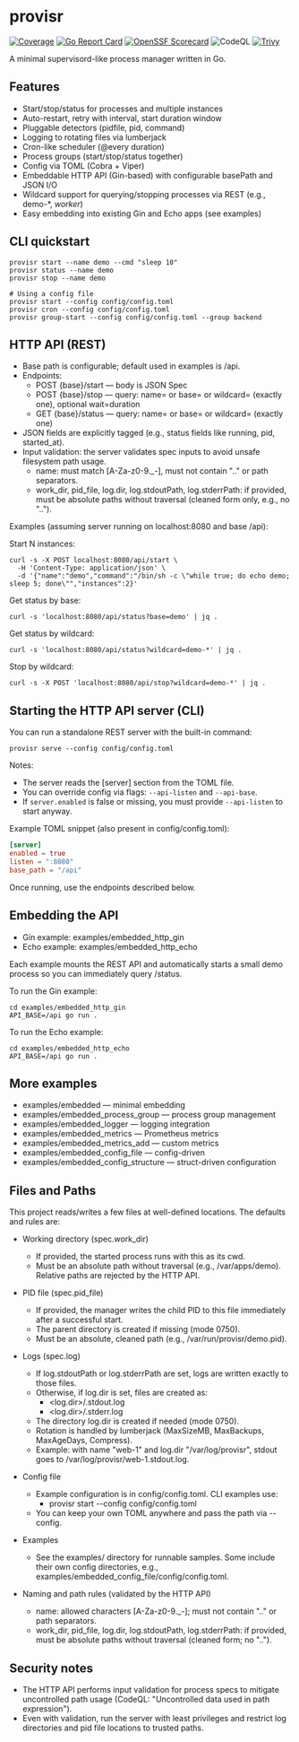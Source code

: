 # provisr

[![Coverage](https://img.shields.io/endpoint?url=https://raw.githubusercontent.com/loykin/provisr/gh-pages/shields/coverage.json&cacheSeconds=60)](https://github.com/loykin/provisr/blob/gh-pages/shields/coverage.json)
[![Go Report Card](https://goreportcard.com/badge/github.com/loykin/provisr)](https://goreportcard.com/report/github.com/loykin/provisr)
[![OpenSSF Scorecard](https://api.securityscorecards.dev/projects/github.com/loykin/provisr/badge)](https://securityscorecards.dev/viewer/?uri=github.com/loykin/provisr)
![CodeQL](https://github.com/loykin/provisr/actions/workflows/codeql.yml/badge.svg)
[![Trivy](https://img.shields.io/endpoint?url=https://raw.githubusercontent.com/loykin/provisr/gh-pages/shields/trivy.json&cacheSeconds=60)](https://raw.githubusercontent.com/loykin/provisr/gh-pages/shields/trivy.json)

A minimal supervisord-like process manager written in Go.

## Features

- Start/stop/status for processes and multiple instances
- Auto-restart, retry with interval, start duration window
- Pluggable detectors (pidfile, pid, command)
- Logging to rotating files via lumberjack
- Cron-like scheduler (@every duration)
- Process groups (start/stop/status together)
- Config via TOML (Cobra + Viper)
- Embeddable HTTP API (Gin-based) with configurable basePath and JSON I/O
- Wildcard support for querying/stopping processes via REST (e.g., demo-*, *worker*)
- Easy embedding into existing Gin and Echo apps (see examples)

## CLI quickstart

```shell
provisr start --name demo --cmd "sleep 10"
provisr status --name demo
provisr stop --name demo

# Using a config file
provisr start --config config/config.toml
provisr cron --config config/config.toml
provisr group-start --config config/config.toml --group backend
```

## HTTP API (REST)

- Base path is configurable; default used in examples is /api.
- Endpoints:
    - POST {base}/start — body is JSON Spec
    - POST {base}/stop — query: name= or base= or wildcard= (exactly one), optional wait=duration
    - GET {base}/status — query: name= or base= or wildcard= (exactly one)
- JSON fields are explicitly tagged (e.g., status fields like running, pid, started_at).
- Input validation: the server validates spec inputs to avoid unsafe filesystem path usage.
    - name: must match [A-Za-z0-9._-], must not contain ".." or path separators.
    - work_dir, pid_file, log.dir, log.stdoutPath, log.stderrPath: if provided, must be absolute paths
      without traversal (cleaned form only, e.g., no "..").

Examples (assuming server running on localhost:8080 and base /api):

Start N instances:

```shell
curl -s -X POST localhost:8080/api/start \
  -H 'Content-Type: application/json' \
  -d '{"name":"demo","command":"/bin/sh -c \"while true; do echo demo; sleep 5; done\"","instances":2}'
```

Get status by base:

```shell
curl -s 'localhost:8080/api/status?base=demo' | jq .
```

Get status by wildcard:

```shell
curl -s 'localhost:8080/api/status?wildcard=demo-*' | jq .
```

Stop by wildcard:

```shell
curl -s -X POST 'localhost:8080/api/stop?wildcard=demo-*' | jq .
```

## Starting the HTTP API server (CLI)

You can run a standalone REST server with the built-in command:

```shell
provisr serve --config config/config.toml
```

Notes:

- The server reads the [server] section from the TOML file.
- You can override config via flags: `--api-listen` and `--api-base`.
- If `server.enabled` is false or missing, you must provide `--api-listen` to start anyway.

Example TOML snippet (also present in config/config.toml):

```toml
[server]
enabled = true
listen = ":8080"
base_path = "/api"
```

Once running, use the endpoints described below.

## Embedding the API

- Gin example: examples/embedded_http_gin
- Echo example: examples/embedded_http_echo

Each example mounts the REST API and automatically starts a small demo process so you can immediately query /status.

To run the Gin example:

```shell
cd examples/embedded_http_gin
API_BASE=/api go run .
```

To run the Echo example:

```shell
cd examples/embedded_http_echo
API_BASE=/api go run .
```

## More examples

- examples/embedded — minimal embedding
- examples/embedded_process_group — process group management
- examples/embedded_logger — logging integration
- examples/embedded_metrics — Prometheus metrics
- examples/embedded_metrics_add — custom metrics
- examples/embedded_config_file — config-driven
- examples/embedded_config_structure — struct-driven configuration

## Files and Paths

This project reads/writes a few files at well-defined locations. The defaults and rules are:

- Working directory (spec.work_dir)
  - If provided, the started process runs with this as its cwd.
  - Must be an absolute path without traversal (e.g., /var/apps/demo). Relative paths are rejected by the HTTP API.

- PID file (spec.pid_file)
  - If provided, the manager writes the child PID to this file immediately after a successful start.
  - The parent directory is created if missing (mode 0750).
  - Must be an absolute, cleaned path (e.g., /var/run/provisr/demo.pid).

- Logs (spec.log)
  - If log.stdoutPath or log.stderrPath are set, logs are written exactly to those files.
  - Otherwise, if log.dir is set, files are created as:
    - <log.dir>/<name>.stdout.log
    - <log.dir>/<name>.stderr.log
  - The directory log.dir is created if needed (mode 0750).
  - Rotation is handled by lumberjack (MaxSizeMB, MaxBackups, MaxAgeDays, Compress).
  - Example: with name "web-1" and log.dir "/var/log/provisr", stdout goes to /var/log/provisr/web-1.stdout.log.

- Config file
  - Example configuration is in config/config.toml. CLI examples use:
    - provisr start --config config/config.toml
  - You can keep your own TOML anywhere and pass the path via --config.

- Examples
  - See the examples/ directory for runnable samples. Some include their own config directories, e.g., examples/embedded_config_file/config/config.toml.

- Naming and path rules (validated by the HTTP API)
  - name: allowed characters [A-Za-z0-9._-]; must not contain ".." or path separators.
  - work_dir, pid_file, log.dir, log.stdoutPath, log.stderrPath: if provided, must be absolute paths without traversal (cleaned form; no "..").

## Security notes

- The HTTP API performs input validation for process specs to mitigate uncontrolled path usage (CodeQL: "Uncontrolled
  data used in path expression").
- Even with validation, run the server with least privileges and restrict log directories and pid file locations to
  trusted paths.
